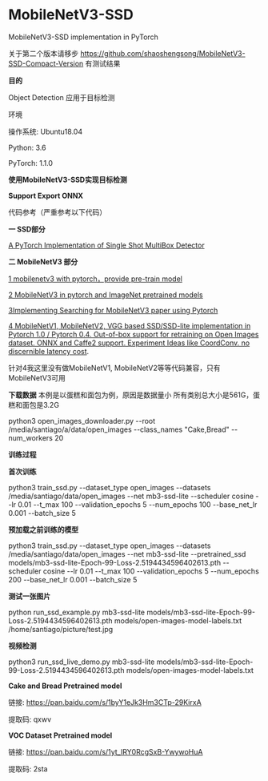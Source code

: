 # MobileNetV3-SSD

MobileNetV3-SSD implementation in PyTorch 

关于第二个版本请移步 
https://github.com/shaoshengsong/MobileNetV3-SSD-Compact-Version
有测试结果

**目的**

Object Detection 
应用于目标检测

环境 

操作系统: Ubuntu18.04

Python: 3.6

PyTorch: 1.1.0


**使用MobileNetV3-SSD实现目标检测**

**Support Export ONNX**

代码参考（严重参考以下代码）


**一 SSD部分**


[A PyTorch Implementation of Single Shot MultiBox Detector ](https://github.com/amdegroot/ssd.pytorch)

**二 MobileNetV3 部分**



[1 mobilenetv3 with pytorch，provide pre-train model](https://github.com/xiaolai-sqlai/mobilenetv3) 


[2 MobileNetV3 in pytorch and ImageNet pretrained models ](https://github.com/kuan-wang/pytorch-mobilenet-v3)


[3Implementing Searching for MobileNetV3 paper using Pytorch ](https://github.com/leaderj1001/MobileNetV3-Pytorch)


[4 MobileNetV1, MobileNetV2, VGG based SSD/SSD-lite implementation in Pytorch 1.0 / Pytorch 0.4. Out-of-box support for retraining on Open Images dataset. ONNX and Caffe2 support. Experiment Ideas like CoordConv. 
no discernible latency cost](https://github.com/qfgaohao/pytorch-ssd).


针对4我这里没有做MobileNetV1, MobileNetV2等等代码兼容，只有MobileNetV3可用

**下载数据**
本例是以蛋糕和面包为例，原因是数据量小
所有类别总大小是561G，蛋糕和面包是3.2G

python3 open_images_downloader.py --root /media/santiago/a/data/open_images --class_names "Cake,Bread" --num_workers 20


**训练过程**

**首次训练**

python3 train_ssd.py --dataset_type open_images --datasets /media/santiago/data/open_images --net mb3-ssd-lite  --scheduler cosine --lr 0.01 --t_max 100 --validation_epochs 5 --num_epochs 100 --base_net_lr 0.001  --batch_size 5


**预加载之前训练的模型**

python3 train_ssd.py --dataset_type open_images --datasets /media/santiago/data/open_images --net mb3-ssd-lite --pretrained_ssd models/mb3-ssd-lite-Epoch-99-Loss-2.5194434596402613.pth  --scheduler cosine --lr 0.01 --t_max 100 --validation_epochs 5 --num_epochs 200 --base_net_lr 0.001  --batch_size 5



**测试一张图片**

python run_ssd_example.py mb3-ssd-lite models/mb3-ssd-lite-Epoch-99-Loss-2.5194434596402613.pth models/open-images-model-labels.txt /home/santiago/picture/test.jpg

**视频检测**

python3 run_ssd_live_demo.py mb3-ssd-lite models/mb3-ssd-lite-Epoch-99-Loss-2.5194434596402613.pth models/open-images-model-labels.txt


**Cake and Bread Pretrained model**

链接: https://pan.baidu.com/s/1byY1eJk3Hm3CTp-29KirxA 

提取码: qxwv 


**VOC Dataset Pretrained model**

链接: https://pan.baidu.com/s/1yt_IRY0RcgSxB-YwywoHuA 

提取码: 2sta 
